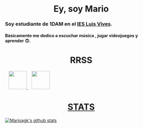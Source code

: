 # <h1 align="center"> Ey, soy Mario

### Soy estudiante de 1DAM en el [IES Luis Vives](http://iesluisvives.es/).

#### Básicamente me dedico a escuchar música , jugar videojuegos y  aprender 🙃.




#### <h1 align="center"> RRSS
</a> &nbsp;&nbsp;
    <a href="https://twitter.com/_mariioo17" target="_blank">
        <img loading="lazy" src="https://i.imgur.com/U4Uiaef.png" 
    height="60">
     </a> &nbsp;&nbsp;
    <a href="https://www.instagram.com/_mariioo17/" target="_blank">
        <img loading="lazy" src="https://fotos-ayvisa.s3.eu-west-3.amazonaws.com/wp-content/uploads/2021/03/17232916/imagenes-de-instagram-png.jpg" 
    height="60">

    


##### <h1 align="center"> STATS

![Marioagk's github stats](https://github-readme-stats.vercel.app/api?username=marioagk&show_icons=true&theme=dracula)
